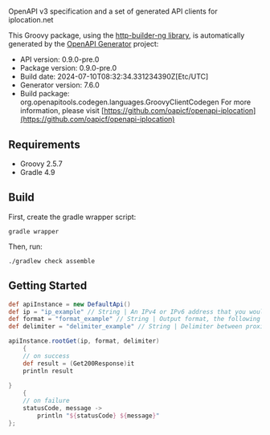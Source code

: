 # 

OpenAPI v3 specification and a set of generated API clients for iplocation.net

This Groovy package, using the [http-builder-ng library](https://http-builder-ng.github.io/http-builder-ng/), is automatically generated by the [OpenAPI Generator](https://openapi-generator.tech) project:

- API version: 0.9.0-pre.0
- Package version: 0.9.0-pre.0
- Build date: 2024-07-10T08:32:34.331234390Z[Etc/UTC]
- Generator version: 7.6.0
- Build package: org.openapitools.codegen.languages.GroovyClientCodegen
For more information, please visit [https://github.com/oapicf/openapi-iplocation](https://github.com/oapicf/openapi-iplocation)

## Requirements

* Groovy 2.5.7
* Gradle 4.9

## Build

First, create the gradle wrapper script:

```
gradle wrapper
```

Then, run:

```
./gradlew check assemble
```

## Getting Started


```groovy
def apiInstance = new DefaultApi()
def ip = "ip_example" // String | An IPv4 or IPv6 address that you would like to lookup.
def format = "format_example" // String | Output format, the following formats are supported: plain xml json jsonp php csv serialized
def delimiter = "delimiter_example" // String | Delimiter between proxies. Can be used only with format plain. The following types are supported: 1 for \"\\n\", 2 for \"<br>\".

apiInstance.rootGet(ip, format, delimiter)
    {
    // on success
    def result = (Get200Response)it
    println result
    
}
    {
    // on failure
    statusCode, message ->
        println "${statusCode} ${message}"
};
```


